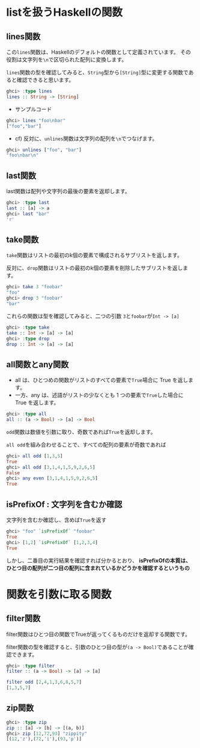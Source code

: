 



# listを扱うHaskellの関数




## lines関数

この`lines`関数は、Haskellのデフォルトの関数として定義されています。
その役割は文字列を`\n`で区切られた配列に変換します。

`lines`関数の型を確認してみると、`String`型から`[String]`型に変更する関数であると確認できると思います。

```hs
ghci> :type lines
lines :: String -> [String]
```

- サンプルコード

```hs
ghci> lines "foo\nbar"
["foo","bar"]
```

- cf) 反対に、`unlines`関数は文字列の配列を`\n`でつなげます。

```hs
ghci> unlines ["foo", "bar"]
"foo\nbar\n"
```



## last関数

last関数は配列や文字列の最後の要素を返却します。

```hs
ghci> :type last
last :: [a] -> a
ghci> last "bar"
'r'
```



## take関数

`take`関数はリストの最初のk個の要素で構成されるサブリストを返します。

反対に、`drop`関数はリストの最初のk個の要素を削除したサブリストを返します。

```hs
ghci> take 3 "foobar"
"foo"
ghci> drop 3 "foobar"
"bar"
```

これらの関数は型を確認してみると、二つの引数 `3`と`foobar`が`Int -> [a]`


```hs
ghci> :type take
take :: Int -> [a] -> [a]
ghci> :type drop
drop :: Int -> [a] -> [a]
```


## all関数とany関数

- all は、ひとつめの関数がリストのすべての要素で`True`場合に True を返します。
- 一方、any は、述語がリストの少なくとも 1 つの要素で`True`した場合に True を返します。

```hs
ghci> :type all
all :: (a -> Bool) -> [a] -> Bool
```

`odd`関数は数値を引数に取り、奇数であれば`True`を返却します。

`all odd`を組み合わせることで、すべての配列の要素が奇数であれば

```hs
ghci> all odd [1,3,5]
True
ghci> all odd [3,1,4,1,5,9,2,6,5]
False
ghci> any even [3,1,4,1,5,9,2,6,5]
True
```



## isPrefixOf : 文字列を含むか確認

文字列を含むか確認し、含めば`True`を返す

```hs
ghci> "foo" `isPrefixOf` "foobar"
True
ghci> [1,2] `isPrefixOf` [1,2,3,4]
True
```

しかし、二番目の実行結果を確認すれば分かるとおり、 **isPrefixOfの本質は、ひとつ目の配列が二つ目の配列に含まれているかどうかを確認するというもの**



# 関数を引数に取る関数


## filter関数

filter関数はひとつ目の関数でTrueが返ってくるものだけを返却する関数です。

filter関数の型を確認すると、引数のひとつ目の型が`(a -> Bool)`であることが確認できます。

```hs
ghci> :type filter
filter :: (a -> Bool) -> [a] -> [a]
```

```hs
filter odd [2,4,1,3,6,8,5,7]
[1,3,5,7]
```


## zip関数


```hs
ghci> :type zip
zip :: [a] -> [b] -> [(a, b)]
ghci> zip [12,72,93] "zippity"
[(12,'z'),(72,'i'),(93,'p')]
```














